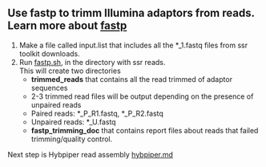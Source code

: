 ## Use fastp to trimm Illumina adaptors from reads. Learn more about [fastp](https://github.com/OpenGene/fastp)


1. Make a file called input.list that includes all the *_1.fastq files from ssr toolkit downloads. 
2. Run [fastp.sh](fastp.shn), in the directory with ssr reads.  
   This will create two directories  
   * **trimmed_reads** that contains all the read trimmed of adaptor sequences
   *    2-3 trimmed read files will be output depending on the presence of unpaired reads
   *    Paired reads: *_P_R1.fastq, *_P_R2.fastq
   *    Unpaired reads: *_U.fastq
   * **fastp_trimming_doc** that contains report files about reads that failed trimming/quality control. 

Next step is Hybpiper read assembly [hybpiper.md](hybpiper.md)

